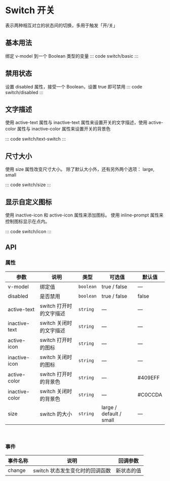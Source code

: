 <script setup>
import basic from 'exam/switch/basic.vue'
import disabled from 'exam/switch/disabled.vue'
import size from 'exam/switch/size.vue'
import textSwitch from 'exam/switch/text-switch.vue'
import icon from 'exam/switch/icon.vue'
</script>

# Switch 开关

表示两种相互对立的状态间的切换，多用于触发「开/关」

## 基本用法

绑定 v-model 到一个 Boolean 类型的变量
::: code switch/basic
<basic></basic>
:::

## 禁用状态

设置 disabled 属性，接受一个 Boolean，设置 true 即可禁用
::: code switch/disabled
<disabled></disabled>
:::

## 文字描述

使用 active-text 属性与 inactive-text 属性来设置开关的文字描述，使用 active-color 属性与 inactive-color 属性来设置开关的背景色

::: code switch/text-switch
<textSwitch></textSwitch>
:::

## 尺寸大小

使用 size 属性改变尺寸大小。 除了默认大小外，还有另外两个选项： large, small

::: code switch/size
<size></size>
:::

## 显示自定义图标

使用 inactive-icon 和 active-icon 属性来添加图标。 使用 inline-prompt 属性来控制图标显示在点内。

::: code switch/icon
<icon></icon>
:::

## API

### 属性

| 参数           | 说明                    | 类型      | 可选值                  | 默认值  |
| -------------- | ----------------------- | --------- | ----------------------- | ------- |
| v-model        | 绑定值                  | `boolean` | true / false            | —       |
| disabled       | 是否禁用                | `boolean` | true / false            | false   |
| active-text    | switch 打开时的文字描述 | `string`  | —                       | —       |
| inactive-text  | switch 关闭时的文字描述 | `string`  | —                       | —       |
| active-icon    | switch 打开时的图标     | `string`  | —                       | —       |
| inactive-icon  | switch 关闭时的图标     | `string`  | —                       | —       |
| active-color   | switch 打开时的背景色   | `string`  | —                       | #409EFF |
| inactive-color | switch 关闭时的背景色   | `string`  | —                       | #C0CCDA |
| size           | switch 的大小           | `string ` | large / default / small | —       |

<br/>

### 事件

| 事件名称 | 说明                            | 回调参数   |
| -------- | ------------------------------- | ---------- |
| change   | switch 状态发生变化时的回调函数 | 新状态的值 |
